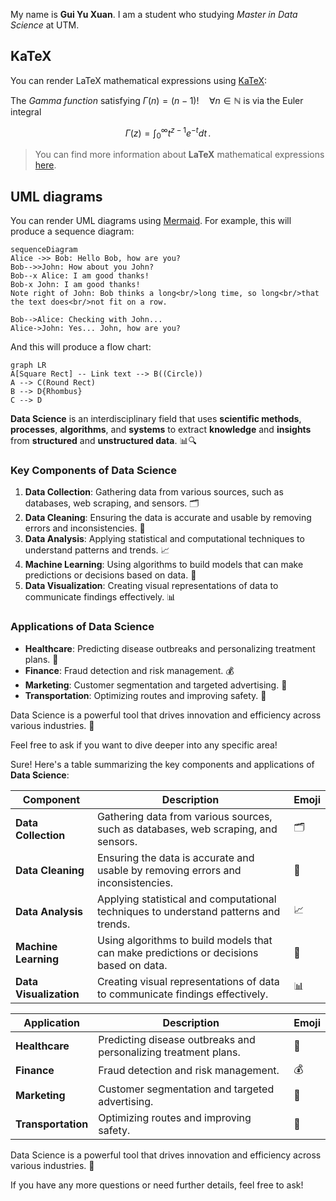 My name is **Gui Yu Xuan**. I am a student who studying *Master in Data Science* at UTM. 

## KaTeX

You can render LaTeX mathematical expressions using [KaTeX](https://khan.github.io/KaTeX/):

The *Gamma function* satisfying $\Gamma(n) = (n-1)!\quad\forall n\in\mathbb N$ is via the Euler integral

$$
\Gamma(z) = \int_0^\infty t^{z-1}e^{-t}dt\,.
$$

> You can find more information about **LaTeX** mathematical expressions [here](http://meta.math.stackexchange.com/questions/5020/mathjax-basic-tutorial-and-quick-reference).


## UML diagrams

You can render UML diagrams using [Mermaid](https://mermaidjs.github.io/). For example, this will produce a sequence diagram:

```mermaid
sequenceDiagram
Alice ->> Bob: Hello Bob, how are you?
Bob-->>John: How about you John?
Bob--x Alice: I am good thanks!
Bob-x John: I am good thanks!
Note right of John: Bob thinks a long<br/>long time, so long<br/>that the text does<br/>not fit on a row.

Bob-->Alice: Checking with John...
Alice->John: Yes... John, how are you?
```

And this will produce a flow chart:

```mermaid
graph LR
A[Square Rect] -- Link text --> B((Circle))
A --> C(Round Rect)
B --> D{Rhombus}
C --> D
```

**Data Science** is an interdisciplinary field that uses **scientific methods**, **processes**, **algorithms**, and **systems** to extract **knowledge** and **insights** from **structured** and **unstructured data**. 📊🔍

### Key Components of Data Science

1. **Data Collection**: Gathering data from various sources, such as databases, web scraping, and sensors. 🗂️
2. **Data Cleaning**: Ensuring the data is accurate and usable by removing errors and inconsistencies. 🧹
3. **Data Analysis**: Applying statistical and computational techniques to understand patterns and trends. 📈
4. **Machine Learning**: Using algorithms to build models that can make predictions or decisions based on data. 🤖
5. **Data Visualization**: Creating visual representations of data to communicate findings effectively. 📊

### Applications of Data Science

- **Healthcare**: Predicting disease outbreaks and personalizing treatment plans. 🏥
- **Finance**: Fraud detection and risk management. 💰
- **Marketing**: Customer segmentation and targeted advertising. 🎯
- **Transportation**: Optimizing routes and improving safety. 🚗

Data Science is a powerful tool that drives innovation and efficiency across various industries. 🌟

Feel free to ask if you want to dive deeper into any specific area!

Sure! Here's a table summarizing the key components and applications of **Data Science**:

| **Component**         | **Description**                                                                 | **Emoji** |
|-----------------------|---------------------------------------------------------------------------------|-----------|
| **Data Collection**   | Gathering data from various sources, such as databases, web scraping, and sensors. | 🗂️        |
| **Data Cleaning**     | Ensuring the data is accurate and usable by removing errors and inconsistencies.  | 🧹        |
| **Data Analysis**     | Applying statistical and computational techniques to understand patterns and trends. | 📈        |
| **Machine Learning**  | Using algorithms to build models that can make predictions or decisions based on data. | 🤖        |
| **Data Visualization**| Creating visual representations of data to communicate findings effectively.      | 📊        |

| **Application**       | **Description**                                                                 | **Emoji** |
|-----------------------|---------------------------------------------------------------------------------|-----------|
| **Healthcare**        | Predicting disease outbreaks and personalizing treatment plans.                  | 🏥        |
| **Finance**           | Fraud detection and risk management.                                            | 💰        |
| **Marketing**         | Customer segmentation and targeted advertising.                                 | 🎯        |
| **Transportation**    | Optimizing routes and improving safety.                                         | 🚗        |

Data Science is a powerful tool that drives innovation and efficiency across various industries. 🌟

If you have any more questions or need further details, feel free to ask!
